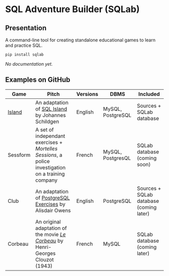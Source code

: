 # SQL Adventure Builder (SQLab)

## Presentation

A command-line tool for creating standalone educational games to learn and practice SQL.

```
pip install sqlab
```

_No documentation yet._

## Examples on GitHub

| Game | Pitch | Versions | DBMS | Included |
| --- | --- | --- | --- | --- |
| [Island](https://github.com/laowantong/sqlab_island) | An adaptation of [SQL Island](https://sql-island.informatik.uni-kl.de) by Johannes Schildgen | English | MySQL, PostgreSQL | Sources + SQLab database |
| Sessform | A set of independant exercises + _Mortelles Sessions_, a police investigation on a training company | French | MySQL, PostgresQL | SQLab database (coming soon) |
| Club | An adaptation of [PostgreSQL Exercises](https://pgexercises.com) by Alisdair Owens | English | PostgreSQL | Sources + SQLab database (coming later) |
| Corbeau | An original adaptation of the movie [_Le Corbeau_](https://fr.wikipedia.org/wiki/Le_Corbeau_(film,_1943)) by Henri-Georges Clouzot (1943) | French | MySQL | SQLab database (coming later) |
